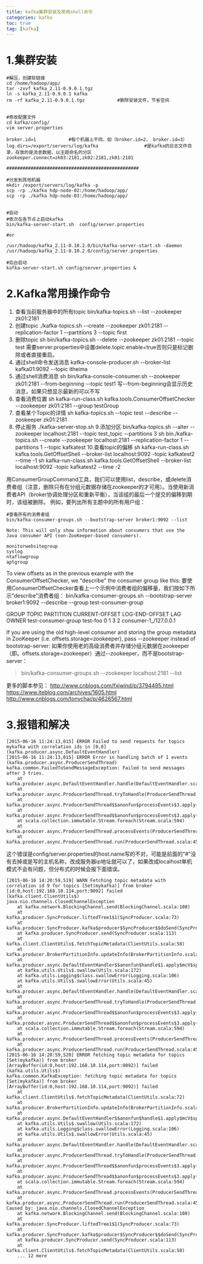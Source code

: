 ```yaml
---
title: kafka集群安装及常用shell命令
categories: kafka   
toc: true  
tag: [kafka]
---
```



# 1.集群安装

```
#解压，创建软链接
cd /home/hadoop/app/
tar -zxvf kafka_2.11-0.9.0.1.tgz
ln -s kafka_2.11-0.9.0.1 kafka
rm -rf kafka_2.11-0.9.0.1.tgz            #删除安装文件，节省空间


#修改配置文件
cd kafka/config/
vim server.properties

broker.id=1            #每个机器上不同，如（broker.id=2， broker.id=3）
log.dirs=/export/servers/log/kafka                 #是kafka的日志文件目录，存放的是消息数据，以主题命名的分区
zookeeper.connect=zk03:2181,zk02:2181,zk01:2181

#################################################

#分发到其他机器
mkdir /export/servers/log/kafka -p
scp -rp ./kafka hdp-node-02:/home/hadoop/app/
scp -rp ./kafka hdp-node-03:/home/hadoop/app/


#启动
#依次在各节点上启动kafka
bin/kafka-server-start.sh  config/server.properties

#or

/usr/hadoop/kafka_2.11-0.10.2.0/bin/kafka-server-start.sh -daemon /usr/hadoop/kafka_2.11-0.10.2.0/config/server.properties

#后台启动
kafka-server-start.sh config/server.properties &

```


# 2.Kafka常用操作命令

1. 查看当前服务器中的所有topic
bin/kafka-topics.sh --list --zookeeper  zk01:2181
2. 创建topic
./kafka-topics.sh --create --zookeeper zk01:2181 --replication-factor 1 --partitions 3 --topic first
3. 删除topic
sh bin/kafka-topics.sh --delete --zookeeper zk01:2181 --topic test
需要server.properties中设置delete.topic.enable=true否则只是标记删除或者直接重启。
4. 通过shell命令发送消息
kafka-console-producer.sh --broker-list kafka01:9092 --topic itheima
5. 通过shell消费消息
sh bin/kafka-console-consumer.sh --zookeeper zk01:2181 --from-beginning --topic test1
写--from-beginning会显示历史消息，如果只想显示最新的可以不写
6. 查看消费位置
sh kafka-run-class.sh kafka.tools.ConsumerOffsetChecker --zookeeper zk01:2181 --group testGroup
7. 查看某个Topic的详情
sh kafka-topics.sh --topic test --describe --zookeeper zk01:2181
8. 停止服务
./kafka-server-stop.sh
9.添加分区
bin/kafka-topics.sh --alter --zookeeper localhost:2181 --topic test_topic --partitions 3
sh bin./kafka-topics.sh --create --zookeeper localhost:2181 --replication-factor 1 --partitions 1 --topic kafkatest
10.查看topic的偏移
sh kafka-run-class.sh kafka.tools.GetOffsetShell --broker-list localhost:9092 -topic kafkatest2 --time -1
sh kafka-run-class.sh kafka.tools.GetOffsetShell --broker-list localhost:9092 -topic kafkatest2 --time -2


用ConsumerGroupCommand工具，我们可以使用list，describe，或delete消费者组（注意，删除只有在分组元数据存储在zookeeper的才可用）。当使用新消费者API（broker协调处理分区和重新平衡），当该组的最后一个提交的偏移到期时，该组被删除。 例如，要列出所有主题中的所有用户组：

```
#查看所有的消费者组
bin/kafka-consumer-groups.sh --bootstrap-server broker1:9092 --list

Note: This will only show information about consumers that use the Java consumer API (non-ZooKeeper-based consumers).

monitorwebsitegroup
syslog
ntaflowgroup
aptgroup
```

To view offsets as in the previous example with the ConsumerOffsetChecker, we "describe" the consumer group like this:
要使用ConsumerOffsetChecker查看上一个示例中消费者组的偏移量，我们按如下所示“describe”消费者组：
bin/kafka-consumer-groups.sh --bootstrap-server broker1:9092 --describe --group test-consumer-group

  GROUP                          TOPIC                          PARTITION  CURRENT-OFFSET  LOG-END-OFFSET  LAG             OWNER
  test-consumer-group            test-foo                       0          1               3               2               consumer-1_/127.0.0.1

If you are using the old high-level consumer and storing the group metadata in ZooKeeper (i.e. offsets.storage=zookeeper), pass --zookeeper instead of bootstrap-server:
如果你使用老的高级消费者并存储分组元数据在zookeeper（即。offsets.storage=zookeeper）通过--zookeeper，而不是bootstrap-server：
  > bin/kafka-consumer-groups.sh --zookeeper localhost:2181 --list





更多的脚本参见：
http://www.cnblogs.com/fxjwind/p/3794495.html
https://www.iteblog.com/archives/1605.html
http://www.cnblogs.com/tonychai/p/4626567.html

# 3.报错和解决
```
[2015-06-16 11:24:13,015] ERROR Failed to send requests for topics mykafka with correlation ids in [0,8] (kafka.producer.async.DefaultEventHandler) 
[2015-06-16 11:24:13,015] ERROR Error in handling batch of 1 events (kafka.producer.async.ProducerSendThread) 
kafka.common.FailedToSendMessageException: Failed to send messages after 3 tries. 
    at kafka.producer.async.DefaultEventHandler.handle(DefaultEventHandler.scala:90) 
    at kafka.producer.async.ProducerSendThread.tryToHandle(ProducerSendThread.scala:105) 
    at kafka.producer.async.ProducerSendThread$$anonfun$processEvents$3.apply(ProducerSendThread.scala:88) 
    at kafka.producer.async.ProducerSendThread$$anonfun$processEvents$3.apply(ProducerSendThread.scala:68) 
    at scala.collection.immutable.Stream.foreach(Stream.scala:594) 
    at kafka.producer.async.ProducerSendThread.processEvents(ProducerSendThread.scala:67) 
    at kafka.producer.async.ProducerSendThread.run(ProducerSendThread.scala:45)  
```
这个错误是config/server.properties的host.name写的不对，可能是前面的“#”没有去掉或是写的主机名称，改成服务器ip地址就可以了，如果改成localhost单机模式不会有问题，但分布式的时候会报下面错误。
```
[2015-06-16 14:20:59,519] WARN Fetching topic metadata with correlation id 9 for topics [Set(mykafka)] from broker [id:0,host:192.168.10.114,port:9092] failed (kafka.client.ClientUtils$) 
java.nio.channels.ClosedChannelException 
    at kafka.network.BlockingChannel.send(BlockingChannel.scala:100) 
    at kafka.producer.SyncProducer.liftedTree1$1(SyncProducer.scala:73) 
    at kafka.producer.SyncProducer.kafka$producer$SyncProducer$$doSend(SyncProducer.scala:72) 
    at kafka.producer.SyncProducer.send(SyncProducer.scala:113) 
    at kafka.client.ClientUtils$.fetchTopicMetadata(ClientUtils.scala:58) 
    at kafka.producer.BrokerPartitionInfo.updateInfo(BrokerPartitionInfo.scala:82) 
    at kafka.producer.async.DefaultEventHandler$$anonfun$handle$1.apply$mcV$sp(DefaultEventHandler.scala:67) 
    at kafka.utils.Utils$.swallow(Utils.scala:172) 
    at kafka.utils.Logging$class.swallowError(Logging.scala:106) 
    at kafka.utils.Utils$.swallowError(Utils.scala:45) 
    at kafka.producer.async.DefaultEventHandler.handle(DefaultEventHandler.scala:67) 
    at kafka.producer.async.ProducerSendThread.tryToHandle(ProducerSendThread.scala:105) 
    at kafka.producer.async.ProducerSendThread$$anonfun$processEvents$3.apply(ProducerSendThread.scala:88) 
    at kafka.producer.async.ProducerSendThread$$anonfun$processEvents$3.apply(ProducerSendThread.scala:68) 
    at scala.collection.immutable.Stream.foreach(Stream.scala:594) 
    at kafka.producer.async.ProducerSendThread.processEvents(ProducerSendThread.scala:67) 
    at kafka.producer.async.ProducerSendThread.run(ProducerSendThread.scala:45) 
[2015-06-16 14:20:59,520] ERROR fetching topic metadata for topics [Set(mykafka)] from broker [ArrayBuffer(id:0,host:192.168.10.114,port:9092)] failed (kafka.utils.Utils$) 
kafka.common.KafkaException: fetching topic metadata for topics [Set(mykafka)] from broker [ArrayBuffer(id:0,host:192.168.10.114,port:9092)] failed 
    at kafka.client.ClientUtils$.fetchTopicMetadata(ClientUtils.scala:72) 
    at kafka.producer.BrokerPartitionInfo.updateInfo(BrokerPartitionInfo.scala:82) 
    at kafka.producer.async.DefaultEventHandler$$anonfun$handle$1.apply$mcV$sp(DefaultEventHandler.scala:67) 
    at kafka.utils.Utils$.swallow(Utils.scala:172) 
    at kafka.utils.Logging$class.swallowError(Logging.scala:106) 
    at kafka.utils.Utils$.swallowError(Utils.scala:45) 
    at kafka.producer.async.DefaultEventHandler.handle(DefaultEventHandler.scala:67) 
    at kafka.producer.async.ProducerSendThread.tryToHandle(ProducerSendThread.scala:105) 
    at kafka.producer.async.ProducerSendThread$$anonfun$processEvents$3.apply(ProducerSendThread.scala:88) 
    at kafka.producer.async.ProducerSendThread$$anonfun$processEvents$3.apply(ProducerSendThread.scala:68) 
    at scala.collection.immutable.Stream.foreach(Stream.scala:594) 
    at kafka.producer.async.ProducerSendThread.processEvents(ProducerSendThread.scala:67) 
    at kafka.producer.async.ProducerSendThread.run(ProducerSendThread.scala:45) 
Caused by: java.nio.channels.ClosedChannelException 
    at kafka.network.BlockingChannel.send(BlockingChannel.scala:100) 
    at kafka.producer.SyncProducer.liftedTree1$1(SyncProducer.scala:73) 
    at kafka.producer.SyncProducer.kafka$producer$SyncProducer$$doSend(SyncProducer.scala:72) 
    at kafka.producer.SyncProducer.send(SyncProducer.scala:113) 
    at kafka.client.ClientUtils$.fetchTopicMetadata(ClientUtils.scala:58) 
    ... 12 more  
```


